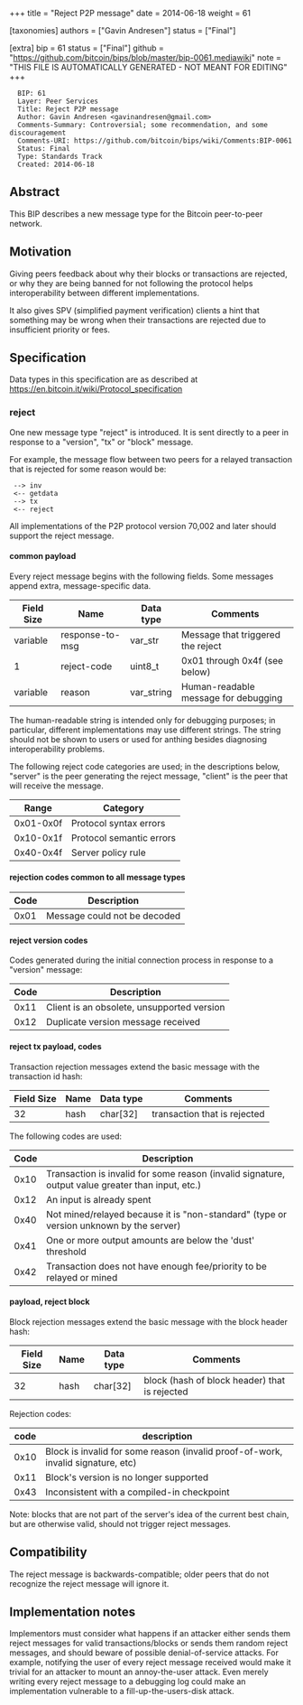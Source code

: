 
+++
title = "Reject P2P message"
date = 2014-06-18
weight = 61

[taxonomies]
authors = ["Gavin Andresen"]
status = ["Final"]

[extra]
bip = 61
status = ["Final"]
github = "https://github.com/bitcoin/bips/blob/master/bip-0061.mediawiki"
note = "THIS FILE IS AUTOMATICALLY GENERATED - NOT MEANT FOR EDITING"
+++

```
  BIP: 61
  Layer: Peer Services
  Title: Reject P2P message
  Author: Gavin Andresen <gavinandresen@gmail.com>
  Comments-Summary: Controversial; some recommendation, and some discouragement
  Comments-URI: https://github.com/bitcoin/bips/wiki/Comments:BIP-0061
  Status: Final
  Type: Standards Track
  Created: 2014-06-18
```

<h2>Abstract</h2>


This BIP describes a new message type for the Bitcoin peer-to-peer network.

<h2>Motivation</h2>


Giving peers feedback about why their blocks or transactions are rejected, or
why they are being banned for not following the protocol helps
interoperability between different implementations.

It also gives SPV (simplified payment verification) clients a hint that something
may be wrong when their transactions are rejected due to insufficient priority
or fees.

<h2>Specification</h2>


Data types in this specification are as described at https://en.bitcoin.it/wiki/Protocol_specification

<h3>reject</h3>


One new message type "reject" is introduced. It is sent directly to a peer in response to a "version", "tx" or "block" message.

For example, the message flow between two peers for a relayed transaction that is rejected for some reason would be:

```
 --> inv
 <-- getdata
 --> tx
 <-- reject
```


All implementations of the P2P protocol version 70,002 and later should support the reject message.

<h4>common payload</h4>



Every reject message begins with the following fields. Some messages append extra, message-specific data.


|Field Size|Name|Data type|Comments|
|-|-|-|-|
|variable|response-to-msg|var_str|Message that triggered the reject|
|1|reject-code|uint8_t|0x01 through 0x4f (see below)|
|variable|reason|var_string|Human-readable message for debugging|


The human-readable string is intended only for debugging purposes; in particular, different implementations may
use different strings. The string should not be shown to users or used for anthing besides diagnosing
interoperability problems.

The following reject code categories are used; in the descriptions below, "server" is the peer generating
the reject message, "client" is the peer that will receive the message.


|Range|Category|
|-|-|
|0x01-0x0f|Protocol syntax errors|
|0x10-0x1f|Protocol semantic errors|
|0x40-0x4f|Server policy rule|


<h4> rejection codes common to all message types </h4>



|Code|Description|
|-|-|
|0x01|Message could not be decoded|


<h4> reject version codes </h4>


Codes generated during the initial connection process in response to a "version" message:


|Code|Description|
|-|-|
|0x11|Client is an obsolete, unsupported version|
|0x12|Duplicate version message received|


<h4> reject tx payload, codes </h4>


Transaction rejection messages extend the basic message with the transaction id hash:


|Field Size|Name|Data type|Comments|
|-|-|-|-|
|32|hash|char[32]|transaction that is rejected|


The following codes are used:


|Code|Description|
|-|-|
|0x10|Transaction is invalid for some reason (invalid signature, output value greater than input, etc.)|
|0x12|An input is already spent|
|0x40|Not mined/relayed because it is "non-standard" (type or version unknown by the server)|
|0x41|One or more output amounts are below the 'dust' threshold|
|0x42|Transaction does not have enough fee/priority to be relayed or mined|


<h4> payload, reject block </h4>


Block rejection messages extend the basic message with the block header hash:


|Field Size|Name|Data type|Comments|
|-|-|-|-|
|32|hash|char[32]|block (hash of block header) that is rejected|


Rejection codes:


|code|description|
|-|-|
|0x10|Block is invalid for some reason (invalid proof-of-work, invalid signature, etc)|
|0x11|Block's version is no longer supported|
|0x43|Inconsistent with a compiled-in checkpoint|


Note: blocks that are not part of the server's idea of the current best chain, but are otherwise valid, should not trigger reject messages.

<h2> Compatibility </h2>


The reject message is backwards-compatible; older peers that do not recognize the reject message will ignore it.

<h2> Implementation notes </h2>


Implementors must consider what happens if an attacker either sends them
reject messages for valid transactions/blocks or sends them random
reject messages, and should beware of possible denial-of-service attacks.
For example, notifying the user of every reject message received
would make it trivial for an attacker to mount an annoy-the-user attack.
Even merely writing every reject message to a debugging log could make
an implementation vulnerable to a fill-up-the-users-disk attack.

